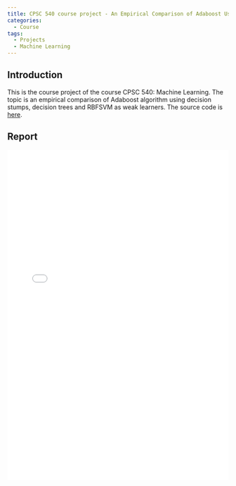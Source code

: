 ```yaml
---
title: CPSC 540 course project - An Empirical Comparison of Adaboost Using Three Different Weak Learners
categories: 
  - Course
tags:
  - Projects
  - Machine Learning
---
```


## Introduction
This is the course project of the course CPSC 540: Machine Learning. The topic is an empirical comparison of Adaboost algorithm using decision stumps, decision trees and RBFSVM as weak learners. The source code is [here](https://github.com/imkaywu/CPSC540/tree/master/Course%20project).

## Report

<embed src="/assets/files/An Empirical Comparison of Adaboost Using Three Different Weak Learners.pdf" width="100%" height="750">